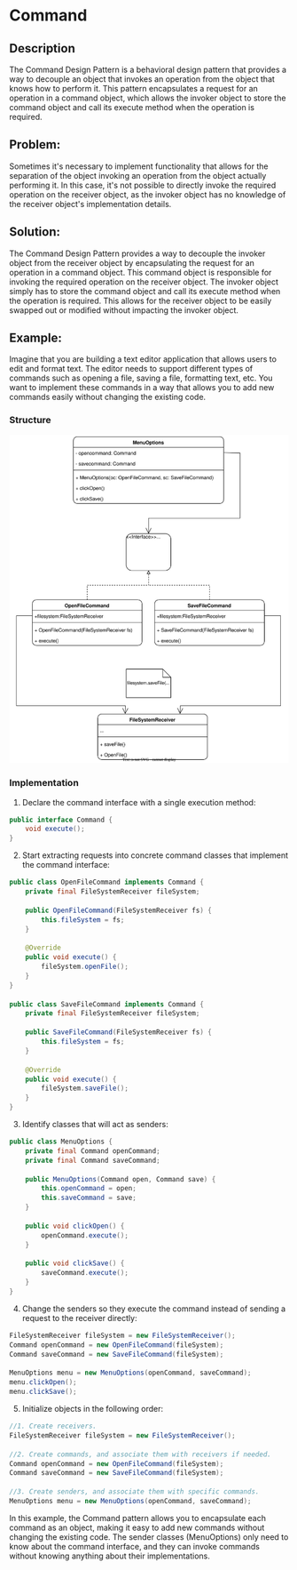 # Command 
## Description
The Command Design Pattern is a behavioral design pattern that provides a way to decouple an object that invokes an operation from the object that knows how to perform it. This pattern encapsulates a request for an operation in a command object, which allows the invoker object to store the command object and call its execute method when the operation is required.
## Problem:
 Sometimes it's necessary to implement functionality that allows for the separation of the object invoking an operation from the object actually performing it. In this case, it's not possible to directly invoke the required operation on the receiver object, as the invoker object has no knowledge of the receiver object's implementation details.
## Solution:
The Command Design Pattern provides a way to decouple the invoker object from the receiver object by encapsulating the request for an operation in a command object. This command object is responsible for invoking the required operation on the receiver object. The invoker object simply has to store the command object and call its execute method when the operation is required. This allows for the receiver object to be easily swapped out or modified without impacting the invoker object.
## Example: 

Imagine that you are building a text editor application that allows users to edit and format text. The editor needs to support different types of commands such as opening a file, saving a file, formatting text, etc. You want to implement these commands in a way that allows you to add new commands easily without changing the existing code.

### Structure
<p align="center">
    <img src="./diagrams/command.svg"/>
</p>


### Implementation


1. Declare the command interface with a single execution method:
``` Java
public interface Command {
    void execute();
}

```
2. Start extracting requests into concrete command classes that implement the command interface:

``` Java
public class OpenFileCommand implements Command {
    private final FileSystemReceiver fileSystem;

    public OpenFileCommand(FileSystemReceiver fs) {
        this.fileSystem = fs;
    }

    @Override
    public void execute() {
        fileSystem.openFile();
    }
}

public class SaveFileCommand implements Command {
    private final FileSystemReceiver fileSystem;

    public SaveFileCommand(FileSystemReceiver fs) {
        this.fileSystem = fs;
    }

    @Override
    public void execute() {
        fileSystem.saveFile();
    }
}

```
3. Identify classes that will act as senders:

``` Java
public class MenuOptions {
    private final Command openCommand;
    private final Command saveCommand;

    public MenuOptions(Command open, Command save) {
        this.openCommand = open;
        this.saveCommand = save;
    }

    public void clickOpen() {
        openCommand.execute();
    }

    public void clickSave() {
        saveCommand.execute();
    }
}

```
4. Change the senders so they execute the command instead of sending a request to the receiver directly:

``` Java
FileSystemReceiver fileSystem = new FileSystemReceiver();
Command openCommand = new OpenFileCommand(fileSystem);
Command saveCommand = new SaveFileCommand(fileSystem);

MenuOptions menu = new MenuOptions(openCommand, saveCommand);
menu.clickOpen();
menu.clickSave();

```
5. Initialize objects in the following order:
``` Java
//1. Create receivers.
FileSystemReceiver fileSystem = new FileSystemReceiver();

//2. Create commands, and associate them with receivers if needed.
Command openCommand = new OpenFileCommand(fileSystem);
Command saveCommand = new SaveFileCommand(fileSystem);

//3. Create senders, and associate them with specific commands.
MenuOptions menu = new MenuOptions(openCommand, saveCommand);

```
In this example, the Command pattern allows you to encapsulate each command as an object, making it easy to add new commands without changing the existing code. The sender classes (MenuOptions) only need to know about the command interface, and they can invoke commands without knowing anything about their implementations.



